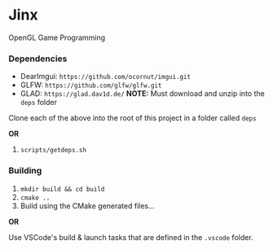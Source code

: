 # Jinx
OpenGL Game Programming


### Dependencies

- DearImgui: `https://github.com/ocornut/imgui.git`
- GLFW: `https://github.com/glfw/glfw.git`
- GLAD: `https://glad.dav1d.de/` **NOTE:** Must download and unzip into the `deps` folder

Clone each of the above into the root of this project in a folder called `deps`

**OR**

1. `scripts/getdeps.sh`


### Building

1. `mkdir build && cd build`
2. `cmake ..`
3. Build using the CMake generated files...

**OR**

Use VSCode's build & launch tasks that are defined in the `.vscode` folder.
